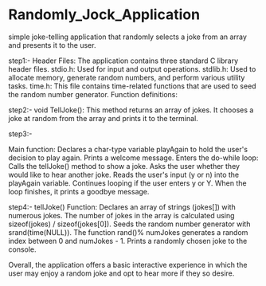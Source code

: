 # Randomly_Jock_Application
simple joke-telling application that randomly selects a joke from an array and presents it to the user.

step1:-
Header Files: The application contains three standard C library header files.
stdio.h: Used for input and output operations.
stdlib.h: Used to allocate memory, generate random numbers, and perform various utility tasks.
time.h: This file contains time-related functions that are used to seed the random number generator.
Function definitions:

step2:-
void TellJoke(): This method returns an array of jokes. It chooses a joke at random from the array and prints it to the terminal.


step3:-

Main function:
Declares a char-type variable playAgain to hold the user's decision to play again.
Prints a welcome message.
Enters the do-while loop:
Calls the tellJoke() method to show a joke.
Asks the user whether they would like to hear another joke.
Reads the user's input (y or n) into the playAgain variable.
Continues looping if the user enters y or Y.
When the loop finishes, it prints a goodbye message.

step4:-
tellJoke() Function: Declares an array of strings (jokes[]) with numerous jokes.
The number of jokes in the array is calculated using sizeof(jokes) / sizeof(jokes[0]).
Seeds the random number generator with srand(time(NULL)).
The function rand()% numJokes generates a random index between 0 and numJokes - 1.
Prints a randomly chosen joke to the console.

Overall, the application offers a basic interactive experience in which the user may enjoy a random joke and opt to hear more if they so desire.







